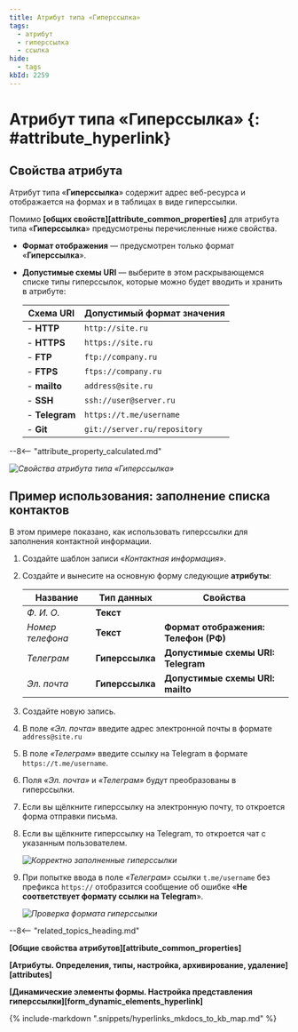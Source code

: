 ```yaml
---
title: Атрибут типа «Гиперссылка»
tags:
  - атрибут
  - гиперссылка
  - ссылка
hide:
  - tags
kbId: 2259
---
```


# Атрибут типа «Гиперссылка» {: #attribute_hyperlink}

## Свойства атрибута

Атрибут типа «**Гиперссылка**» содержит адрес веб-ресурса и отображается на формах и в таблицах в виде гиперссылки.

Помимо **[общих свойств][attribute_common_properties]** для атрибута типа «**Гиперссылка**» предусмотрены перечисленные ниже свойства.

- **Формат отображения** — предусмотрен только формат «**Гиперссылка**».
- **Допустимые схемы URI** — выберите в этом раскрывающемся списке типы гиперссылок, которые можно будет вводить и хранить в атрибуте:

    |Схема URI|Допустимый формат значения|
    |---|---|
    |- **HTTP**|`http://site.ru`|
    |- **HTTPS**|`https://site.ru`|
    |- **FTP**|`ftp://company.ru`|
    |- **FTPS**|`ftps://company.ru`|
    |- **mailto**|`address@site.ru`|
    |- **SSH**|`ssh://user@server.ru`|
    |- **Telegram**|`https://t.me/username`|
    |- **Git**|`git://server.ru/repository`|

--8<-- "attribute_property_calculated.md"

_![Свойства атрибута типа «Гиперссылка»](img/attribute_hyperlink_properties.png)_

## Пример использования: заполнение списка контактов

В этом примере показано, как использовать гиперссылки для заполнения контактной информации.

1. Создайте шаблон записи «_Контактная информация_».
2. Создайте и вынесите на основную форму следующие **атрибуты**:

    |Название|Тип данных|Свойства|
    |---|---|---|
    |_Ф. И. О._|**Текст**||
    |_Номер телефона_|**Текст**|**Формат отображения: Телефон (РФ)**|
    |_Телеграм_|**Гиперссылка**|**Допустимые схемы URI: Telegram**|
    |_Эл. почта_|**Гиперссылка**|**Допустимые схемы URI: mailto**|

3. Создайте новую запись.
4. В поле _«Эл. почта»_ введите адрес электронной почты в формате `address@site.ru`
5. В поле _«Телеграм»_ введите ссылку на Telegram в формате `https://t.me/username`.
6. Поля _«Эл. почта»_ и _«Телеграм»_ будут преобразованы в гиперссылки.
7. Если вы щёлкните гиперссылку на электронную почту, то откроется форма отправки письма.
8. Если вы щёлкните гиперссылку на Telegram, то откроется чат с указанным пользователем.

    _![Корректно заполненные гиперссылки](attribute_hyperlink_example_telegram_valid.png)_

9. При попытке ввода в поле _«Телеграм»_ ссылки `t.me/username` без префикса `https://` отобразится сообщение об ошибке «**Не соответствует формату ссылки на Telegram**».

    _![Проверка формата гиперссылки](attribute_hyperlink_example_telegram_invalid.png)_

--8<-- "related_topics_heading.md"

**[Общие свойства атрибутов][attribute_common_properties]**

**[Атрибуты. Определения, типы, настройка, архивирование, удаление][attributes]**

**[Динамические элементы формы. Настройка представления гиперссылки][form_dynamic_elements_hyperlink]**

{% include-markdown ".snippets/hyperlinks_mkdocs_to_kb_map.md" %}
